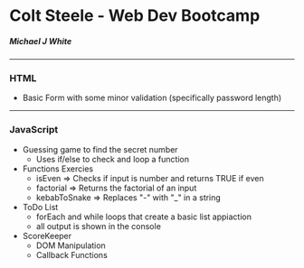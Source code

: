 # Colt Steele - Web Dev Bootcamp
##### Michael J White

---

### HTML
- Basic Form with some minor validation (specifically password length)

---

### JavaScript
- Guessing game to find the secret number
    - Uses if/else to check and loop a function 
- Functions Exercies
    - isEven => Checks if input is number and returns TRUE if even
    - factorial => Returns the factorial of an input
    - kebabToSnake => Replaces "-" with "_" in a string
- ToDo List
    - forEach and while loops that create a basic list appiaction
    - all output is shown in the console
- ScoreKeeper
    - DOM Manipulation
    - Callback Functions